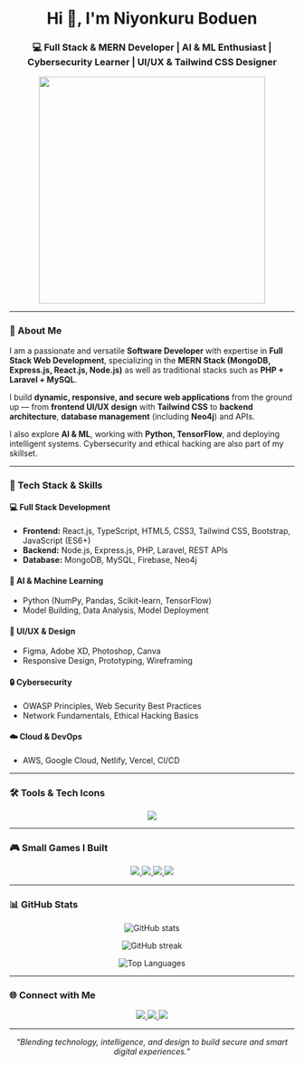 <!-- 🌟 GitHub Profile README for Niyonkuru Boduen -->

<h1 align="center">Hi 👋, I'm Niyonkuru Boduen</h1>
<h3 align="center">💻 Full Stack & MERN Developer | AI & ML Enthusiast | Cybersecurity Learner | UI/UX & Tailwind CSS Designer</h3>

<p align="center">
  <img src="https://media.giphy.com/media/qgQUggAC3Pfv687qPC/giphy.gif" width="400"/>
</p>

---

### 🚀 About Me

I am a passionate and versatile **Software Developer** with expertise in **Full Stack Web Development**, specializing in the **MERN Stack (MongoDB, Express.js, React.js, Node.js)** as well as traditional stacks such as **PHP + Laravel + MySQL**.  

I build **dynamic, responsive, and secure web applications** from the ground up — from **frontend UI/UX design** with **Tailwind CSS** to **backend architecture**, **database management** (including **Neo4j**) and APIs.  

I also explore **AI & ML**, working with **Python, TensorFlow**, and deploying intelligent systems. Cybersecurity and ethical hacking are also part of my skillset.

---

### 🧠 Tech Stack & Skills

#### 💻 Full Stack Development
- **Frontend:** React.js, TypeScript, HTML5, CSS3, Tailwind CSS, Bootstrap, JavaScript (ES6+)
- **Backend:** Node.js, Express.js, PHP, Laravel, REST APIs
- **Database:** MongoDB, MySQL, Firebase, Neo4j

#### 🤖 AI & Machine Learning
- Python (NumPy, Pandas, Scikit-learn, TensorFlow)
- Model Building, Data Analysis, Model Deployment

#### 🎨 UI/UX & Design
- Figma, Adobe XD, Photoshop, Canva
- Responsive Design, Prototyping, Wireframing

#### 🔒 Cybersecurity
- OWASP Principles, Web Security Best Practices
- Network Fundamentals, Ethical Hacking Basics

#### ☁️ Cloud & DevOps
- AWS, Google Cloud, Netlify, Vercel, CI/CD

---

### 🛠️ Tools & Tech Icons
<p align="center">
  <img src="https://skillicons.dev/icons?i=react,nodejs,express,mongodb,mysql,neo4j,ts,php,laravel,tailwind,js,html,css,bootstrap,python,tensorflow,git,github,figma,aws,vercel,vscode,linux" />
</p>

---

### 🎮 Small Games I Built
<p align="center">
  <a href="https://boduen.netlify.app/tictactoe" target="_blank">
    <img src="https://img.shields.io/badge/Tic-Tac-Toe-FF5733?style=for-the-badge"/>
  </a>
  <a href="https://boduen.netlify.app/snake" target="_blank">
    <img src="https://img.shields.io/badge/Snake-4CAF50?style=for-the-badge"/>
  </a>
  <a href="https://boduen.netlify.app/memory" target="_blank">
    <img src="https://img.shields.io/badge/Memory-FFC300?style=for-the-badge"/>
  </a>
  <a href="https://boduen.netlify.app/puzzle" target="_blank">
    <img src="https://img.shields.io/badge/Sliding-Puzzle-3498DB?style=for-the-badge"/>
  </a>
</p>

---

### 📊 GitHub Stats
<p align="center">
  <img src="https://github-readme-stats.vercel.app/api?username=YOUR_GITHUB_USERNAME&show_icons=true&theme=tokyonight" alt="GitHub stats" />
</p>

<p align="center">
  <img src="https://github-readme-streak-stats.herokuapp.com/?user=YOUR_GITHUB_USERNAME&theme=tokyonight" alt="GitHub streak" />
</p>

<p align="center">
  <img src="https://github-readme-stats.vercel.app/api/top-langs/?username=YOUR_GITHUB_USERNAME&layout=compact&theme=tokyonight" alt="Top Languages" />
</p>

---

### 🌐 Connect with Me
<p align="center">
  <a href="https://linkedin.com/in/YOUR_LINKEDIN" target="_blank">
    <img src="https://img.shields.io/badge/LinkedIn-0A66C2?style=for-the-badge&logo=linkedin&logoColor=white"/>
  </a>
  <a href="https://bonkinsolution.netlify.app" target="_blank">
    <img src="https://img.shields.io/badge/Email-D14836?style=for-the-badge&logo=gmail&logoColor=white"/>
  </a>
  <a href="https://boduen.netlify.app" target="_blank">
    <img src="https://img.shields.io/badge/Portfolio-1E90FF?style=for-the-badge&logo=react&logoColor=white"/>
  </a>
</p>

---

<p align="center">
  <i>“Blending technology, intelligence, and design to build secure and smart digital experiences.”</i>
</p>


